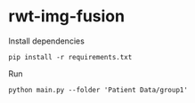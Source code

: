 # rwt-img-fusion


Install dependencies
   
    pip install -r requirements.txt 

Run

    python main.py --folder 'Patient Data/group1'